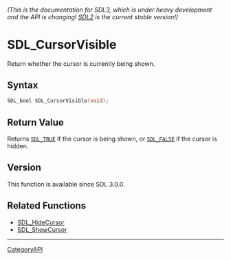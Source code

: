 ###### (This is the documentation for SDL3, which is under heavy development and the API is changing! [SDL2](https://wiki.libsdl.org/SDL2/) is the current stable version!)
# SDL_CursorVisible

Return whether the cursor is currently being shown.

## Syntax

```c
SDL_bool SDL_CursorVisible(void);

```

## Return Value

Returns [`SDL_TRUE`](SDL_TRUE) if the cursor is being shown, or
[`SDL_FALSE`](SDL_FALSE) if the cursor is hidden.

## Version

This function is available since SDL 3.0.0.

## Related Functions

* [SDL_HideCursor](SDL_HideCursor.md)
* [SDL_ShowCursor](SDL_ShowCursor.md)

----
[CategoryAPI](CategoryAPI.md)
